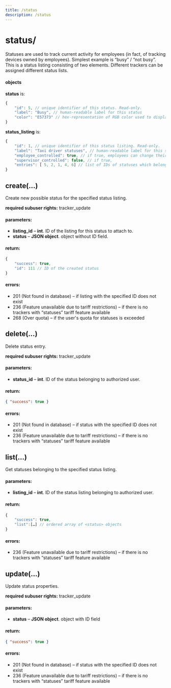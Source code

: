 ```yaml
---
title: /status
description: /status
---
```


# status/
Statuses are used to track current activity for employees (in fact, of tracking devices owned by employees). Simplest example is “busy” / “not busy”. This is a status listing consisting of two elements. Different trackers can be assigned different status lists.

#### objects
**status** is:
```js
{
    "id": 5, // unique identifier of this status. Read-only.
    "label": "Busy", // human-readable label for this status
    "color": "E57373" // hex-representation of RGB color used to display this status
}
```

**status_listing** is:
```js
{
    "id": 1, // unique identifier of this status listing. Read-only.
    "label": "Taxi driver statuses", // human-readable label for this status listing
    "employee_controlled": true, // if true, employees can change their own status, e.g. using mobile tracking app
    "supervisor_controlled": false, // if true,
    "entries": [ 5, 2, 1, 4, 6] // list of IDs of statuses which belong to this listing. Order matters, and is preserved.
}
```
## create(…)
Create new possible status for the specified status listing.

**required subuser rights:** tracker_update
#### parameters:
* **listing_id** – **int**. ID of the listing for this status to attach to.
* **status** – **JSON object**. <status> object without ID field.

#### return:
```js
{
    "success": true,
    "id": 111 // ID of the created status
}
```

#### errors:
*    201 (Not found in database) – if listing with the specified ID does not exist
*    236 (Feature unavailable due to tariff restrictions) – if there is no trackers with “statuses” tariff feature available
*    268 (Over quota) – if the user's quota for statuses is exceeded

## delete(…)
Delete status entry.

**required subuser rights:** tracker_update

#### parameters:
* **status_id** – **int**. ID of the status belonging to authorized user.

#### return:
```json
{ "success": true }
```

#### errors:
*   201 (Not found in database) – if status with the specified ID does not exist
*   236 (Feature unavailable due to tariff restrictions) – if there is no trackers with “statuses” tariff feature available

## list(…)
Get statuses belonging to the specified status listing.

#### parameters:
* **listing_id** – **int**. ID of the status listing belonging to authorized user.

#### return:
```js
{
    "success": true,
    "list":[…] // ordered array of <status> objects
}
```

#### errors:
*   236 (Feature unavailable due to tariff restrictions) – if there is no trackers with “statuses” tariff feature available


## update(…)

Update status properties.

**required subuser rights:** tracker_update
#### parameters:
* **status** – **JSON object**. <status> object with ID field

#### return:
```json
{ "success": true }
```

#### errors:
*   201 (Not found in database) – if status with the specified ID does not exist
*   236 (Feature unavailable due to tariff restrictions) – if there is no trackers with “statuses” tariff feature available
